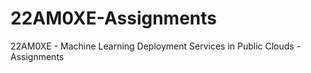 # 22AM0XE-Assignments
22AM0XE - Machine Learning Deployment Services in Public Clouds - Assignments 
  

